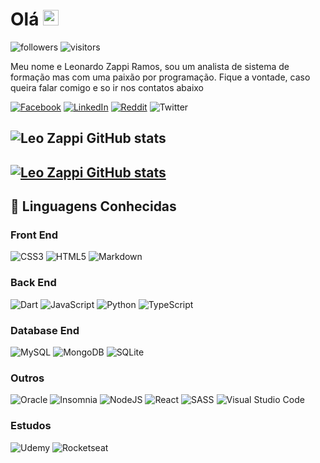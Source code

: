 # Olá <img src="https://media.giphy.com/media/hvRJCLFzcasrR4ia7z/giphy.gif" width="25px">

![followers](https://img.shields.io/github/followers/LeonardoZappiRamos?style=for-the-badge)
![visitors](https://img.shields.io/github/watchers/LeonardoZappiRamos/LeonardoZappiRamos?style=for-the-badge)

Meu nome e Leonardo Zappi Ramos, sou um analista de sistema de formação mas com uma paixão por programação.
Fique a vontade, caso queira falar comigo e so ir nos contatos abaixo

[![Facebook](https://img.shields.io/badge/Facebook-%231877F2.svg?style=for-the-badge&logo=Facebook&logoColor=white)](https://www.facebook.com/LeoZappi)
[![LinkedIn](https://img.shields.io/badge/linkedin-%230077B5.svg?style=for-the-badge&logo=linkedin&logoColor=white)](https://www.linkedin.com/in/leonardo-zappi-ramos-51915910b/)
[![Reddit](https://img.shields.io/badge/Reddit-FF4500?style=for-the-badge&logo=reddit&logoColor=white)](https://www.reddit.com/user/DjalmaCobra)
![Twitter](https://img.shields.io/badge/leo_zappi-%231DA1F2.svg?style=for-the-badge&logo=Twitter&logoColor=white)

## ![Leo Zappi GitHub stats](https://github-readme-stats.vercel.app/api?username=LeonardoZappiRamos&show_icons=true&theme=city_lights)
## [![Leo Zappi GitHub stats](https://github-readme-stats.vercel.app/api?username=LeonardoZappiRamos)](https://github.com/anuraghazra/github-readme-stats)

## 🧠 Linguagens Conhecidas

### Front End

![CSS3](https://img.shields.io/badge/css3-%231572B6.svg?style=for-the-badge&logo=css3&logoColor=white)
![HTML5](https://img.shields.io/badge/html5-%23E34F26.svg?style=for-the-badge&logo=html5&logoColor=white)
![Markdown](https://img.shields.io/badge/markdown-%23000000.svg?style=for-the-badge&logo=markdown&logoColor=white)

### Back End

![Dart](https://img.shields.io/badge/dart-%230175C2.svg?style=for-the-badge&logo=dart&logoColor=white)
![JavaScript](https://img.shields.io/badge/javascript-%23323330.svg?style=for-the-badge&logo=javascript&logoColor=%23F7DF1E)
![Python](https://img.shields.io/badge/python-3670A0?style=for-the-badge&logo=python&logoColor=ffdd54)
![TypeScript](https://img.shields.io/badge/typescript-%23007ACC.svg?style=for-the-badge&logo=typescript&logoColor=white)

### Database End

![MySQL](https://img.shields.io/badge/mysql-%2300f.svg?style=for-the-badge&logo=mysql&logoColor=white)
![MongoDB](https://img.shields.io/badge/MongoDB-%234ea94b.svg?style=for-the-badge&logo=mongodb&logoColor=white)
![SQLite](https://img.shields.io/badge/sqlite-%2307405e.svg?style=for-the-badge&logo=sqlite&logoColor=white)

### Outros

![Oracle](https://img.shields.io/badge/Oracle-F80000?style=for-the-badge&logo=oracle&logoColor=white)
![Insomnia](https://img.shields.io/badge/Insomnia-black?style=for-the-badge&logo=insomnia&logoColor=5849BE)
![NodeJS](https://img.shields.io/badge/node.js-6DA55F?style=for-the-badge&logo=node.js&logoColor=white)
![React](https://img.shields.io/badge/react-%2320232a.svg?style=for-the-badge&logo=react&logoColor=%2361DAFB)
![SASS](https://img.shields.io/badge/SASS-hotpink.svg?style=for-the-badge&logo=SASS&logoColor=white)
![Visual Studio Code](https://img.shields.io/badge/Visual%20Studio%20Code-0078d7.svg?style=for-the-badge&logo=visual-studio-code&logoColor=white)

### Estudos

![Udemy](https://img.shields.io/badge/Udemy-A435F0?style=for-the-badge&logo=Udemy&logoColor=white)
![Rocketseat](https://img.shields.io/badge/Rocketseat-Discovery-darkblue?style=for-the-badge)

